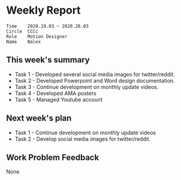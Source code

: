 # Weekly Report 
```
Time	2020.19.03 ~ 2020.26.03
Circle	CCCc
Role	Motion Designer
Name	Nalex
```
## This week's summary

- Task 1 - Developed several social media images for twitter/reddit.
- Task 2 - Developed Powerpoint and Word design documentation.
- Task 3 - Continue development on monthly update videos.
- Task 4 - Developed AMA posters
- Task 5 - Managed Youtube account


## Next week's plan

- Task 1 - Continue development on monthly update videos
- Task 2 - Develop social media images for twitter/reddit.


## Work Problem Feedback

None